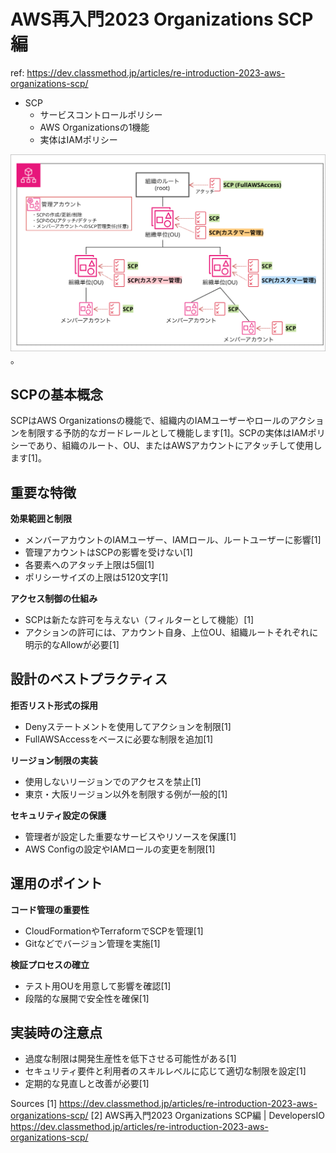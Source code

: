 # AWS再入門2023 Organizations SCP編

ref: <https://dev.classmethod.jp/articles/re-introduction-2023-aws-organizations-scp/>

- SCP
  - サービスコントロールポリシー
  - AWS Organizationsの1機能
  - 実体はIAMポリシー
  
![alt text](<assets/CleanShot 2024-12-07 at 15.00.09@2x.png>)
。

## SCPの基本概念

SCPはAWS Organizationsの機能で、組織内のIAMユーザーやロールのアクションを制限する予防的なガードレールとして機能します[1]。SCPの実体はIAMポリシーであり、組織のルート、OU、またはAWSアカウントにアタッチして使用します[1]。

## 重要な特徴

**効果範囲と制限**

- メンバーアカウントのIAMユーザー、IAMロール、ルートユーザーに影響[1]
- 管理アカウントはSCPの影響を受けない[1]
- 各要素へのアタッチ上限は5個[1]
- ポリシーサイズの上限は5120文字[1]

**アクセス制御の仕組み**

- SCPは新たな許可を与えない（フィルターとして機能）[1]
- アクションの許可には、アカウント自身、上位OU、組織ルートそれぞれに明示的なAllowが必要[1]

## 設計のベストプラクティス

**拒否リスト形式の採用**

- Denyステートメントを使用してアクションを制限[1]
- FullAWSAccessをベースに必要な制限を追加[1]

**リージョン制限の実装**

- 使用しないリージョンでのアクセスを禁止[1]
- 東京・大阪リージョン以外を制限する例が一般的[1]

**セキュリティ設定の保護**

- 管理者が設定した重要なサービスやリソースを保護[1]
- AWS Configの設定やIAMロールの変更を制限[1]

## 運用のポイント

**コード管理の重要性**

- CloudFormationやTerraformでSCPを管理[1]
- Gitなどでバージョン管理を実施[1]

**検証プロセスの確立**

- テスト用OUを用意して影響を確認[1]
- 段階的な展開で安全性を確保[1]

## 実装時の注意点

- 過度な制限は開発生産性を低下させる可能性がある[1]
- セキュリティ要件と利用者のスキルレベルに応じて適切な制限を設定[1]
- 定期的な見直しと改善が必要[1]

Sources
[1]  <https://dev.classmethod.jp/articles/re-introduction-2023-aws-organizations-scp/>
[2] AWS再入門2023 Organizations SCP編 | DevelopersIO <https://dev.classmethod.jp/articles/re-introduction-2023-aws-organizations-scp/>
